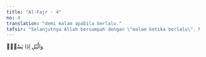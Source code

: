 ```yaml
---
title: "Al-Fajr - 4"
no: 4
translation: "demi malam apabila berlalu."
tafsir: "Selanjutnya Allah bersumpah dengan \"malam ketika berlalu\". Malam yang dimaksud adalah malam ketika jamaah haji sudah berlalu dari 'Arafah dan singgah di Muzdalifah dalam perjalanan menuju Mina dalam pelaksanaan ibadah haji.\n\nDemikianlah Allah bersumpah dengan hari-hari dalam pelaksanaan ibadah haji untuk menunjukkan bahwa ibadah haji itu besar maknanya dalam pandangan Allah. Hal itu karena ibadah haji itu mengingatkan manusia tentang adanya kematian. Dengan ingat kematian, manusia diharapkan beriman dan berbuat baik.\n\nAyat ini juga bisa ditafsirkan bahwa Allah bersumpah dengan hari-hari yang terus silih berganti untuk menunjukkan bahwa Allah Mahakuasa memelihara dan mengelola alam. Bila sudah tiba waktunya, yaitu hari Kiamat, Ia Mahakuasa pula menghancurkannya dan menghidupkannya kembali"
---
```


وَالَّيْلِ اِذَا يَسْرِۚ
